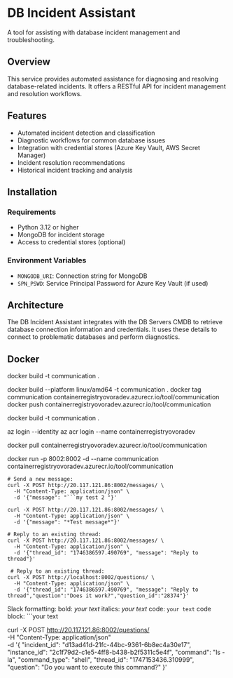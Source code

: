 

# DB Incident Assistant

A tool for assisting with database incident management and troubleshooting.

## Overview

This service provides automated assistance for diagnosing and resolving database-related incidents. It offers a RESTful API for incident management and resolution workflows.

## Features

- Automated incident detection and classification
- Diagnostic workflows for common database issues
- Integration with credential stores (Azure Key Vault, AWS Secret Manager)
- Incident resolution recommendations
- Historical incident tracking and analysis

## Installation

### Requirements

- Python 3.12 or higher
- MongoDB for incident storage
- Access to credential stores (optional)

### Environment Variables

- `MONGODB_URI`: Connection string for MongoDB
- `SPN_PSWD`: Service Principal Password for Azure Key Vault (if used)


## Architecture

The DB Incident Assistant integrates with the DB Servers CMDB to retrieve database connection information and credentials. It uses these details to connect to problematic databases and perform diagnostics.

## Docker
docker build -t communication .

docker build --platform linux/amd64 -t communication .
docker tag communication containerregistryovoradev.azurecr.io/tool/communication
docker push containerregistryovoradev.azurecr.io/tool/communication

docker build -t communication .


az login --identity
az acr login --name containerregistryovoradev

docker pull containerregistryovoradev.azurecr.io/tool/communication

docker run -p 8002:8002 -d --name communication containerregistryovoradev.azurecr.io/tool/communication




    # Send a new message:
    curl -X POST http://20.117.121.86:8002/messages/ \
      -H "Content-Type: application/json" \
      -d '{"message": "```my test 2 "}'

    curl -X POST http://20.117.121.86:8002/messages/ \
      -H "Content-Type: application/json" \
      -d '{"message": "*Test message*"}'
    
    # Reply to an existing thread:
    curl -X POST http://20.117.121.86:8002/messages/ \
      -H "Content-Type: application/json" \
      -d '{"thread_id": "1746386597.490769", "message": "Reply to thread"}'

     # Reply to an existing thread:
    curl -X POST http://localhost:8002/questions/ \
      -H "Content-Type: application/json" \
      -d '{"thread_id": "1746386597.490769", "message": "Reply to thread","question":"Does it work?","question_id":"28374"}'


Slack formatting:
bold: *your text*
italics: _your text_
code: `your text`
code block: ```your text


 curl -X POST http://20.117.121.86:8002/questions/ \
   -H "Content-Type: application/json" \
   -d '{
     "incident_id": "d13ad41d-21fc-44bc-9361-6b8ec4a30e17",
     "instance_id": "2c1f79d2-c1e5-4ff8-b438-b2f5311c5e4f",
     "command": "ls -la",
     "command_type": "shell",
     "thread_id": "1747153436.310999",
     "question": "Do you want to execute this command?"
 }'